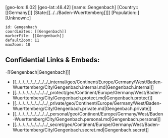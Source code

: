 ﻿---
location: [48.42,8.02]
mapzoom: [7,12] 
mapmarker: city 
type: City
tags:
- geo/City


SpocWebEntityId: 30410
isDeleted: false
confidential: public

---
[geo-lon::8.02]
[geo-lat::48.42]
[name::Gengenbach]
[Country::[[Germany]]]
[State:[[../../Baden-Wuerttemberg]]]]
[Population::]
[Unknown::]


```leaflet
id: Gengenbach
coordinates: [[Gengenbach]]
markerFile: [[Gengenbach]]
defaultZoom: 11 
maxZoom: 18
```


## Confidential Links & Embeds: 
-[[Gengenbach|Gengenbach]]] 
- [[../../../../../../../../_internal/geo/Continent/Europe/Germany/West/Baden-Wuerttemberg/City/Gengenbach.internal.md|Gengenbach.internal]] 
- [[../../../../../../../../_protect/geo/Continent/Europe/Germany/West/Baden-Wuerttemberg/City/Gengenbach.protect.md|Gengenbach.protect]] 
- [[../../../../../../../../_private/geo/Continent/Europe/Germany/West/Baden-Wuerttemberg/City/Gengenbach.private.md|Gengenbach.private]] 
- [[../../../../../../../../_personal/geo/Continent/Europe/Germany/West/Baden-Wuerttemberg/City/Gengenbach.personal.md|Gengenbach.personal]] 
- [[../../../../../../../../_secret/geo/Continent/Europe/Germany/West/Baden-Wuerttemberg/City/Gengenbach.secret.md|Gengenbach.secret]] 
